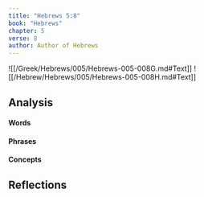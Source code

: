 ```yaml
---
title: "Hebrews 5:8"
book: "Hebrews"
chapter: 5
verse: 8
author: Author of Hebrews
---
```

![[/Greek/Hebrews/005/Hebrews-005-008G.md#Text]]
![[/Hebrew/Hebrews/005/Hebrews-005-008H.md#Text]]

## Analysis

#### Words

#### Phrases

#### Concepts

## Reflections
